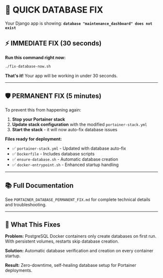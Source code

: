 # 🚨 QUICK DATABASE FIX

Your Django app is showing: **`database "maintenance_dashboard" does not exist`**

## ⚡ IMMEDIATE FIX (30 seconds)

**Run this command right now:**

```bash
./fix-database-now.sh
```

**That's it!** Your app will be working in under 30 seconds.

---

## 🛡️ PERMANENT FIX (5 minutes)

To prevent this from happening again:

1. **Stop your Portainer stack**
2. **Update stack configuration** with the modified `portainer-stack.yml`
3. **Start the stack** - it will now auto-fix database issues

**Files ready for deployment:**
- ✅ `portainer-stack.yml` - Updated with database auto-fix
- ✅ `Dockerfile` - Includes database scripts
- ✅ `ensure-database.sh` - Automatic database creation
- ✅ `docker-entrypoint.sh` - Enhanced startup handling

---

## 📚 Full Documentation

See `PORTAINER_DATABASE_PERMANENT_FIX.md` for complete technical details and troubleshooting.

---

## 🎯 What This Fixes

**Problem:** PostgreSQL Docker containers only create databases on first run. With persistent volumes, restarts skip database creation.

**Solution:** Automatic database verification and creation on every container startup.

**Result:** Zero-downtime, self-healing database setup for Portainer deployments.